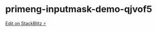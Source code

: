 # primeng-inputmask-demo-qjvof5

[Edit on StackBlitz ⚡️](https://stackblitz.com/edit/primeng-inputmask-demo-qjvof5)